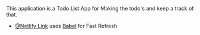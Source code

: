 This application is a Todo List App for Making the todo's and keep a track of that.


- [@Netlify Link](https://delicate-cranachan-01d6b1.netlify.app) uses [Babel](https://babeljs.io/) for Fast Refresh
